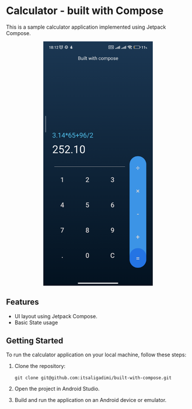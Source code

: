 
# Calculator - built with Compose

This is a sample calculator application implemented using Jetpack Compose.


<p align="center">
  <img src="Screenshot.png" alt="Calculator Screenshot" width="300" />
</p>


## Features

* UI layout using Jetpack Compose.
* Basic State usage



## Getting Started

To run the calculator application on your local machine, follow these steps:

1. Clone the repository:

   `git clone git@github.com:itsaligadimi/built-with-compose.git`

2. Open the project in Android Studio.

3. Build and run the application on an Android device or emulator.